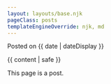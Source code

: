 ```yaml
---
layout: layouts/base.njk
pageClass: posts
templateEngineOverride: njk, md
---
```


<p class="date">
  Posted on <time datetime="{{ date }}">{{ date | dateDisplay }}</time>
</p>
<main>
  {{ content | safe }}
  <div class="footnote">
    <p>
      This page is a post.
    </p>
  </div>
</main>

